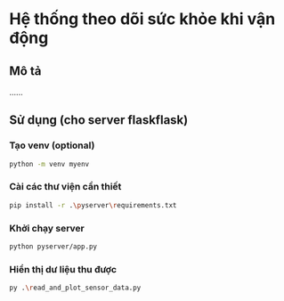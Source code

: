 # Hệ thống theo dõi sức khỏe khi vận động

## Mô tả
......

## Sử dụng (cho server flaskflask)

### Tạo venv (optional)
```bash
python -m venv myenv
```

### Cài các thư viện cần thiết
```bash
pip install -r .\pyserver\requirements.txt
```

### Khởi chạy server
```bash
python pyserver/app.py
```

### Hiển thị dư liệu thu được
```bash
py .\read_and_plot_sensor_data.py
```
